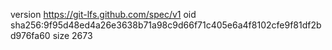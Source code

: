 version https://git-lfs.github.com/spec/v1
oid sha256:9f95d48ed4a26e3638b71a98c9d66f71c405e6a4f8102cfe9f81df2bd976fa60
size 2673
